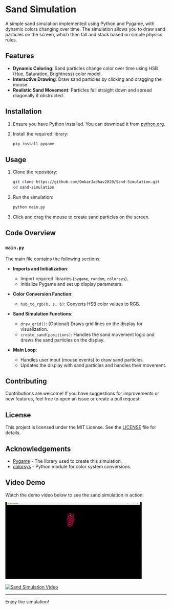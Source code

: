 # Sand Simulation

A simple sand simulation implemented using Python and Pygame, with dynamic colors changing over time. The simulation allows you to draw sand particles on the screen, which then fall and stack based on simple physics rules.

## Features

- **Dynamic Coloring**: Sand particles change color over time using HSB (Hue, Saturation, Brightness) color model.
- **Interactive Drawing**: Draw sand particles by clicking and dragging the mouse.
- **Realistic Sand Movement**: Particles fall straight down and spread diagonally if obstructed.

## Installation

1. Ensure you have Python installed. You can download it from [python.org](https://www.python.org/).
2. Install the required library:

   ```bash
   pip install pygame
   ```

## Usage

1. Clone the repository:

   ```bash
   git clone https://github.com/OmkarJadhav2020/Sand-Simulation.git
   cd sand-simulation
   ```
2. Run the simulation:

   ```bash
   python main.py
   ```
3. Click and drag the mouse to create sand particles on the screen.

## Code Overview

### `main.py`

The main file contains the following sections:

- **Imports and Initialization**:

  - Import required libraries (`pygame`, `random`, `colorsys`).
  - Initialize Pygame and set up display parameters.
- **Color Conversion Function**:

  - `hsb_to_rgb(h, s, b)`: Converts HSB color values to RGB.
- **Sand Simulation Functions**:

  - `draw_grid()`: (Optional) Draws grid lines on the display for visualization.
  - `create_sand(positions)`: Handles the sand movement logic and draws the sand particles on the display.
- **Main Loop**:

  - Handles user input (mouse events) to draw sand particles.
  - Updates the display with sand particles and handles their movement.

## Contributing

Contributions are welcome! If you have suggestions for improvements or new features, feel free to open an issue or create a pull request.

## License

This project is licensed under the MIT License. See the [LICENSE](LICENSE) file for details.

## Acknowledgements

- [Pygame](https://www.pygame.org/) - The library used to create this simulation.
- [colorsys](https://docs.python.org/3/library/colorsys.html) - Python module for color system conversions.

## Video Demo

Watch the demo video below to see the sand simulation in action:

![1720889865756](image/README/1720889865756.gif)

[![Sand Simulation Video](https://img.youtube.com/vi/hHPicUZk6TY/0.jpg)	](https://www.youtube.com/watch?v=hHPicUZk6TY)


---

Enjoy the simulation!
